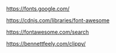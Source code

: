 https://fonts.google.com/

https://cdnjs.com/libraries/font-awesome

https://fontawesome.com/search

https://bennettfeely.com/clippy/
